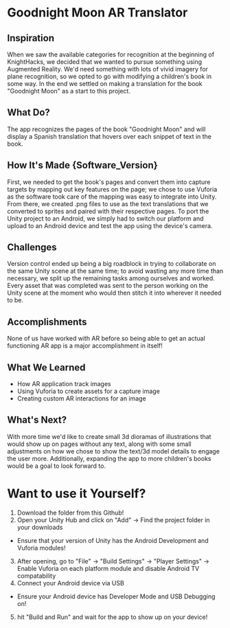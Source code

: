 # Goodnight Moon AR Translator

## Inspiration
When we saw the available categories for recognition at the beginning of KnightHacks, we decided that we wanted to pursue something using Augmented Reality. We'd need something with lots of vivid imagery for plane recognition, so we opted to go with modifying a children's book in some way. In the end we settled on making a translation for the book "Goodnight Moon" as a start to this project.

## What Do?
The app recognizes the pages of the book "Goodnight Moon" and will display a Spanish translation that hovers over each snippet of text in the book.

## How It's Made {Software_Version}
First, we needed to get the book's pages and convert them into capture targets by mapping out key features on the page; we chose to use Vuforia as the software took care of the mapping was easy to integrate into Unity. From there, we created .png files to use as the text translations that we converted to sprites and paired with their respective pages. To port the Unity project to an Android, we simply had to switch our platform and upload to an Android device and test the app using the device's camera.

## Challenges
Version control ended up being a big roadblock in trying to collaborate on the same Unity scene at the same time; to avoid wasting any more time than necessary, we split up the remaining tasks among ourselves and worked. Every asset that was completed was sent to the person working on the Unity scene at the moment who would then stitch it into wherever it needed to be.

## Accomplishments
None of us have worked with AR before so being able to get an actual functioning AR app is a major accomplishment in itself!

## What We Learned
- How AR application track images
- Using Vuforia to create assets for a capture image
- Creating custom AR interactions for an image

## What's Next?
With more time we'd like to create small 3d dioramas of illustrations that would show up on pages without any text, along with some small adjustments on how we chose to show the text/3d model details to engage the user more. Additionally, expanding the app to more children's books would be a goal to look forward to.

# Want to use it Yourself?

1. Download the folder from this Github!
2. Open your Unity Hub and click on "Add" -> Find the project folder in your downloads
  * Ensure that your version of Unity has the Android Development and Vuforia modules!
3. After opening, go to "File" -> "Build Settings" -> "Player Settings" -> Enable Vuforia on each platform module and disable Android TV compatability
4. Connect your Android device via USB
  * Ensure your Android device has Developer Mode and USB Debugging on!
5. hit "Build and Run" and wait for the app to show up on your device!
